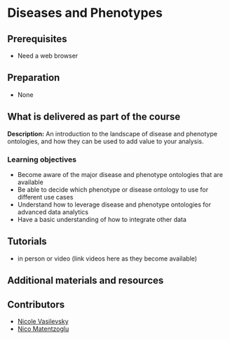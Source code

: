 # Diseases and Phenotypes

## Prerequisites
- Need a web browser

## Preparation
- None

## What is delivered as part of the course

**Description:** An introduction to the landscape of disease and phenotype ontologies, and how they can be used to add value to your analysis.

### Learning objectives
- Become aware of the major disease and phenotype ontologies that are available
- Be able to decide which phenotype or disease ontology to use for different use cases
- Understand how to leverage disease and phenotype ontologies for advanced data analytics
- Have a basic understanding of how to integrate other data

## Tutorials
- in person or video (link videos here as they become available)

## Additional materials and resources

## Contributors
- [Nicole Vasilevsky](https://orcid.org/0000-0001-5208-3432)
- [Nico Matentzoglu](https://orcid.org/0000-0002-7356-1779)